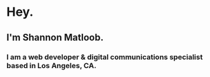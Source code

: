 # Hey.
## I'm Shannon Matloob.
### I am a web developer & digital communications specialist based in Los Angeles, CA.
